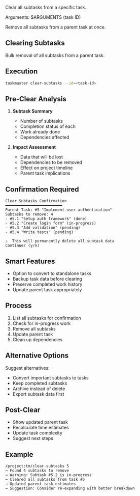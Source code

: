 Clear all subtasks from a specific task.

Arguments: $ARGUMENTS (task ID)

Remove all subtasks from a parent task at once.

## Clearing Subtasks

Bulk removal of all subtasks from a parent task.

## Execution

```bash
taskmaster clear-subtasks --id=<task-id>
```

## Pre-Clear Analysis

1. **Subtask Summary**
   - Number of subtasks
   - Completion status of each
   - Work already done
   - Dependencies affected

2. **Impact Assessment**
   - Data that will be lost
   - Dependencies to be removed
   - Effect on project timeline
   - Parent task implications

## Confirmation Required

```
Clear Subtasks Confirmation
━━━━━━━━━━━━━━━━━━━━━━━━━
Parent Task: #5 "Implement user authentication"
Subtasks to remove: 4
- #5.1 "Setup auth framework" (done)
- #5.2 "Create login form" (in-progress)
- #5.3 "Add validation" (pending)
- #5.4 "Write tests" (pending)

⚠️  This will permanently delete all subtask data
Continue? (y/n)
```

## Smart Features

- Option to convert to standalone tasks
- Backup task data before clearing
- Preserve completed work history
- Update parent task appropriately

## Process

1. List all subtasks for confirmation
2. Check for in-progress work
3. Remove all subtasks
4. Update parent task
5. Clean up dependencies

## Alternative Options

Suggest alternatives:
- Convert important subtasks to tasks
- Keep completed subtasks
- Archive instead of delete
- Export subtask data first

## Post-Clear

- Show updated parent task
- Recalculate time estimates
- Update task complexity
- Suggest next steps

## Example

```
/project:tm/clear-subtasks 5
→ Found 4 subtasks to remove
→ Warning: Subtask #5.2 is in-progress
→ Cleared all subtasks from task #5
→ Updated parent task estimates
→ Suggestion: Consider re-expanding with better breakdown
```